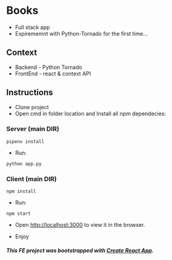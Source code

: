 

# Books
- Full stack app
- Expirememnt with Python-Tornado for the first time...

## Context
- Backend - Python Tornado 
- FrontEnd - react & context API


## Instructions
- Clone project 
- Open cmd in folder location and Install all npm dependecies:



### Server (main DIR)
```
pipenv install

```
- Run:
```
python app.py
```

### Client (main DIR)
```
npm install

```
- Run:
```
npm start
```

- Open [http://localhost:3000](http://localhost:3000) to view it in the browser.

- Enjoy 
 
##### This FE project was bootstrapped with [Create React App](https://github.com/facebook/create-react-app).
